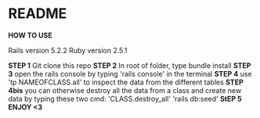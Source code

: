 # README

**HOW TO USE**

Rails version 5.2.2
Ruby version 2.5.1

**STEP 1**
Git clone this repo
**STEP 2**
In root of folder, type bundle install
**STEP 3**
open the rails console by typing 'rails console' in the terminal
**STEP 4**
use 'tp NAMEOFCLASS.all' to inspect the data from the different tables
**STEP 4bis**
you can otherwise destroy all the data from a class
and create new data by typing these two cmd:
'CLASS.destroy_all'
'rails db:seed'
**StEP 5**
**ENJOY <3**









